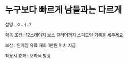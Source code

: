 # 누구보다 빠르게 남들과는 다르게

설명 : ㅇ..ㅓ..?

획득 조건 : 12스테이지 보스 클리어까지 스피드런 기록을 세우세요

보상 : 인게임 유료 재화 1만뤈 어치 지급

착용시 효과 : 보라색 발광
